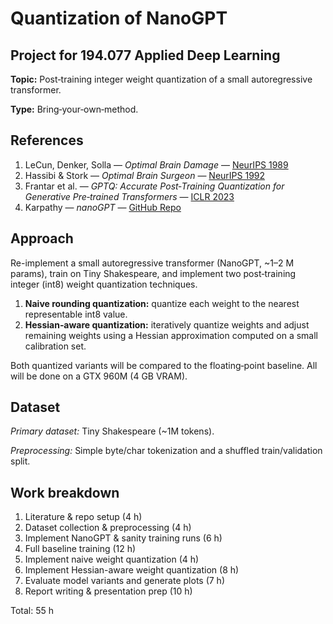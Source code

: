 # Quantization of NanoGPT

## Project for 194.077 Applied Deep Learning 

**Topic:** Post‑training integer weight quantization of a small autoregressive transformer.

**Type:** Bring‑your‑own‑method.

## References

1. LeCun, Denker, Solla — *Optimal Brain Damage* — [NeurIPS 1989](https://papers.neurips.cc/paper_files/paper/1989/hash/6c9882bbac1c7093bd25041881277658-Abstract.html)
2. Hassibi & Stork — *Optimal Brain Surgeon* — [NeurIPS 1992](https://papers.neurips.cc/paper_files/paper/1992/hash/303ed4c69846ab36c2904d3ba8573050-Abstract.html)
3. Frantar et al. — *GPTQ: Accurate Post‑Training Quantization for Generative Pre‑trained Transformers* — [ICLR 2023](https://openreview.net/forum?id=tcbBPnfwxS)
3. Karpathy — *nanoGPT* — [GitHub Repo](https://github.com/karpathy/nanoGPT)

## Approach

Re-implement a small autoregressive transformer (NanoGPT, ~1–2 M params), train on Tiny Shakespeare, and implement two post‑training integer (int8) weight quantization techniques.

1. **Naive rounding quantization:** quantize each weight to the nearest representable int8 value.
2. **Hessian‑aware quantization:** iteratively quantize weights and adjust remaining weights using a Hessian approximation computed on a small calibration set.

Both quantized variants will be compared to the floating‑point baseline. All will be done on a GTX 960M (4 GB VRAM).

## Dataset

*Primary dataset:* Tiny Shakespeare (~1M tokens).

*Preprocessing:* Simple byte/char tokenization and a shuffled train/validation split.

## Work breakdown

1. Literature & repo setup (4 h)
2. Dataset collection & preprocessing (4 h)
3. Implement NanoGPT & sanity training runs (6 h)
4. Full baseline training (12 h)
5. Implement naive weight quantization (4 h)
6. Implement Hessian-aware weight quantization (8 h)
7. Evaluate model variants and generate plots (7 h)
8. Report writing & presentation prep (10 h)

Total: 55 h
